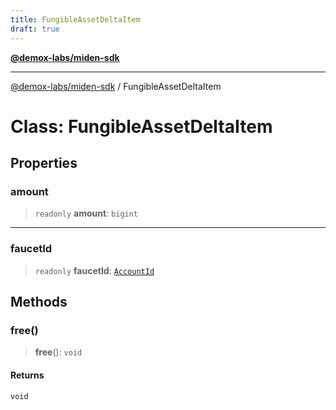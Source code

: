 ```yaml
---
title: FungibleAssetDeltaItem
draft: true
---
```


[**@demox-labs/miden-sdk**](../index)

***

[@demox-labs/miden-sdk](../index) / FungibleAssetDeltaItem

# Class: FungibleAssetDeltaItem

## Properties

### amount

> `readonly` **amount**: `bigint`

***

### faucetId

> `readonly` **faucetId**: [`AccountId`](AccountId)

## Methods

### free()

> **free**(): `void`

#### Returns

`void`
